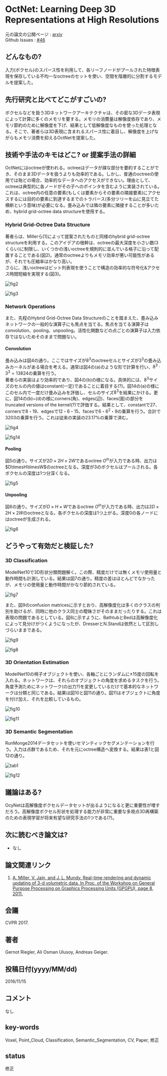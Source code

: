 # OctNet: Learning Deep 3D Representations at High Resolutions

元の論文の公開ページ : [arxiv](https://arxiv.org/abs/1611.05009)  
Github Issues : [#46](https://github.com/Obarads/obarads.github.io/issues/46)

## どんなもの?
入力(ボクセル)のスパース性を利用して、各リーフノードがプールされた特徴表現を保存している不均一なoctreeのセットを使い、空間を階層的に分割するモデルを提案した。

## 先行研究と比べてどこがすごいの?
ボクセルなどを扱う3Dネットワークアーキテクチャは、その密な3Dデータ表現によって計算に多くのメモリを要する。メモリの消費量は解像度依存であり、メモリ節約のために解像度を下げ、結果として低解像度なものを使った処理となる。そこで、著者らは3D表現に含まれるスパース性に着目し、解像度を上げながらもメモリ消費を抑えるOctNetを提案した。

## 技術や手法のキモはどこ? or 提案手法の詳細
OctNetにはoctreeが使われる。octreeはデータが疎な部分を要約することができ、そのまま3Dデータを扱うよりも効率的である。しかし、普通のoctreeの使用では殆どの場合、効率的なデータへのアクセスができない。理由として、octreeは典型的に各ノードがその子へのポインタを含むように実装されている。これは、octree内の任意の要素(もしくは要素からその要素の隣接要素)にアクセスするには目的の要素に到達するまでのトラバース(多分ツリーを山に見立てた横断という意味)が必要になる。畳み込みでは隣の要素に隣接することが多いため、hybrid grid-octree data structureを使用する。

### Hybrid Grid-Octree Data Structure
著者らは、Millerら[1]によって提案されたものと同様のhybrid grid-octree structureを利用する。このアイデアの根幹は、octreeの最大深度を小さい数(3くらい)に制限し、いくつかの浅いoctreeを規則的に並んでいる格子に沿って配置することである(図2)。通常のoctreeよりもメモリ効率が悪い可能性があるが、それでも圧縮率はかなり高い。  
さらに、浅いoctreeはビット列表現を使うことで構造の効率的な符号化&アクセス時間短縮を実現する(図3)。

![fig2](img/OLD3RaHR/fig2.png)

![fig3](img/OLD3RaHR/fig3.png)

### Network Operations
また、先程のHybrid Grid-Octree Data Structureのことを踏まえた、畳み込みネットワークの一般的な演算子にも焦点を当てる。焦点を当てる演算子はconvolution、pooling、unpooling。活性化関数などの点ごとの演算子は入力依存ではないためそのままで問題ない。

#### Convolution
畳み込みは図4の通り。ここではサイズが$8^3$のoctreeセルとサイズが$3^3$の畳み込みカーネルがある場合を考える。通常は図4の(a)のような形で計算を行い、$8^3\cdot 3^3=13824$の乗算を行う。  
著者らの実装はより効率的であり、図4の(b)の様になる。具体的には、$8^3$サイズのセルの内の値はconstant(一定)であることに着目する(?)。図14の(a)の様にこのセル内で一度だけ畳み込みを評価し、セルのサイズ$8^3$を結果にかける。更に、図14の(b)~(d)の様にcorners(角)、edges(辺)、faces(面)の部分をtruncated versions of the kernel(?)で評価する。結果として、constantで27、cornersで8・19、edgesで12・6・15、facesで$6・6^2・9$の乗算を行う。合計で3203の乗算を行う。これは従来の実装の23.17%の乗算で済む。

![fig4](img/OLD3RaHR/fig4.png)

![fig14](img/OLD3RaHR/fig14.png)

#### Pooling
図5の通り。サイズが$2D\times2H\times2W$であるoctree $O^{in}$が入力である時、出力は$D\timesH\timesW$のoctreeとなる。深度が3のボクセルはプールされる。各ボクセルの深度は1つ分深くなる。

![fig5](img/OLD3RaHR/fig5.png)

#### Unpooling
図6の通り。サイズが$D\times H\times W$であるoctree $O^{in}$が入力である時、出力は$2D\times2H\times2W$のoctreeとなる。各ボクセルの深度は1つ上がる。深度0の各ノードにはoctreeが生成される。

![fig6](img/OLD3RaHR/fig6.png)

## どうやって有効だと検証した?
### 3D Classification
ModelNet10で3D形状分類問題解く。この際、精度だけでは無くメモリ使用量と動作時間も計測している。結果は図7の通り。精度の差はほとんどでなかったが、メモリの使用量と動作時間がかなり節約されている。

![fig7](img/OLD3RaHR/fig7.png)

また、図9のconfusion matricesに示すとおり、高解像度化は多くのクラスの判別を助けるが、同時に他のクラス同士の曖昧さがそのままだったりする。これは表現の問題であるとしている。図8に示すように、BathtubとBedは高解像度化によって見分けがつくようになったが、DresserとN.Standは依然として区別しづらいままである。

![fig9](img/OLD3RaHR/fig9.png)

![fig8](img/OLD3RaHR/fig8.png)

### 3D Orientation Estimation
ModelNet10の椅子オブジェクトを使い、各軸ごとにランダムに$\pm 15$度の回転を入れる。ネットワークは、それらのオブジェクトの角度を求めるタスクを行う。角度予測ためにネットワーク(の出力?)を変更しているだけで基本的なネットワークは分類と同じである。結果は図10と図11の通り。図11はオブジェクトに角度を付け加え、それを比較しているもの。

![fig10](img/OLD3RaHR/fig10.png)

![fig11](img/OLD3RaHR/fig11.png)

### 3D Semantic Segmentation
RunMonge2014データセットを使いセマンティックセグメンテーションを行う。入力は点群であるため、それを元にoctree構造へ変換する。結果は表1と図12の通り。

![tab1](img/OLD3RaHR/tab1.png)

![fig12](img/OLD3RaHR/fig12.png)

## 議論はある?
OcyNetは高解像度ボクセルデータセットが出るようになると更に重要性が増すだろう。高解像度ボクセル形状を処理する能力が非常に重要な多視点3D再構築のための表現学習が将来有望な研究手法の1つである(?)。

## 次に読むべき論文は?
- なし

## 論文関連リンク
1. [A. Miller, V. Jain, and J. L. Mundy. Real-time rendering and dynamic updating of 3-d volumetric data. In Proc. of the Workshop on General Purpose Processing on Graphics Processing Units (GPGPU), page 8, 2011.](https://dl.acm.org/citation.cfm?id=1964190)

## 会議
CVPR 2017.

## 著者
Gernot Riegler, Ali Osman Ulusoy, Andreas Geiger.

## 投稿日付(yyyy/MM/dd)
2016/11/15

## コメント
なし

## key-words
Voxel, Point_Cloud, Classification, Semantic_Segmentation, CV, Paper, 修正

## status
修正
